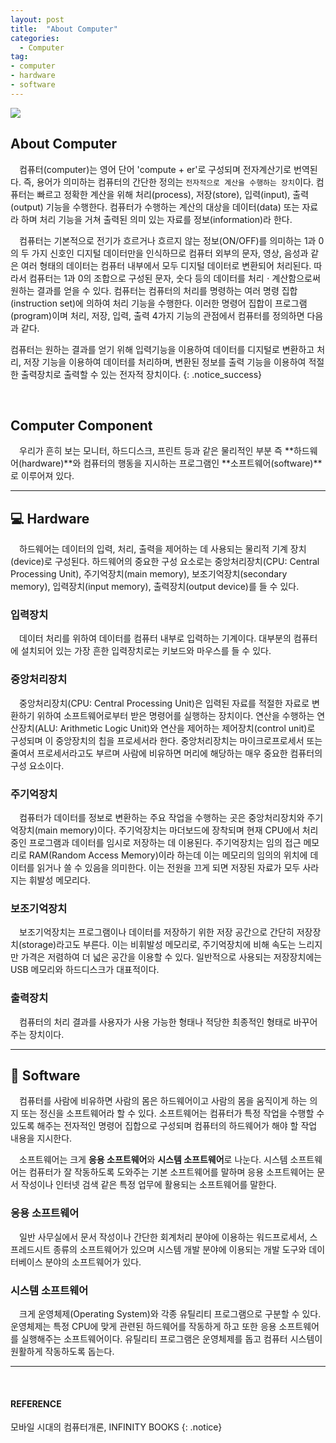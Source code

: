 ```yaml
---
layout: post
title:  "About Computer"
categories:
  - Computer
tag:
- computer 
- hardware
- software
---
```


<img src="{{ site.url }}/images/icon/computer.png"><br>


## About Computer

　컴퓨터(computer)는 영어 단어 'compute + er'로 구성되며 전자계산기로 번역된다. 즉, 용어가 의미하는 컴퓨터의 간단한 정의는 `전자적으로 계산을 수행하는 장치`이다. 컴퓨터는 빠르고 정확한 계산을 위해 처리(process), 저장(store), 입력(input), 출력(output) 기능을 수행한다. 컴퓨터가 수행하는 계산의 대상을 데이터(data) 또는 자료라 하며 처리 기능을 거쳐 출력된 의미 있는 자료를 정보(information)라 한다.

　컴퓨터는 기본적으로 전기가 흐르거나 흐르지 않는 정보(ON/OFF)를 의미하는 1과 0의 두 가지 신호인 디지털 데이터만을 인식하므로 컴퓨터 외부의 문자, 영상, 음성과 같은 여러 형태의 데이터는 컴퓨터 내부에서 모두 디지털 데이터로 변환되어 처리된다. 따라서 컴퓨터는 1과 0의 조합으로 구성된 문자, 숫다 등의 데이터를 처리ㆍ계산함으로써 원하는 결과를 얻을 수 있다. 컴퓨터는 컴퓨터의 처리를 명령하는 여러 명령 집합(instruction set)에 의하여 처리 기능을 수행한다. 이러한 명령어 집합이 프로그램(program)이며 처리, 저장, 입력, 출력 4가지 기능의 관점에서 컴퓨터를 정의하면 다음과 같다.

컴퓨터는 원하는 결과를 얻기 위해 입력기능을 이용하여 데이터를 디지털로 변환하고 처리, 저장 기능을 이용하여 데이터를 처리하며, 변환된 정보를 출력 기능을 이용하여 적절한 출력장치로 출력할 수 있는 전자적 장치이다.
{: .notice_success}

<br>

## Computer Component

　우리가 흔히 보는 모니터, 하드디스크, 프린트 등과 같은 물리적인  부분 즉 **하드웨어(hardware)**와 컴퓨터의 행동을 지시하는 프로그램인 **소프트웨어(software)**로 이루어져 있다.

<hr>

## 💻 Hardware

　하드웨어는 데이터의 입력, 처리, 출력을 제어하는 데 사용되는 물리적 기계 장치(device)로 구성된다. 하드웨어의 중요한 구성 요소로는 중앙처리장치(CPU: Central Processing Unit), 주기억장치(main memory), 보조기억장치(secondary memory), 입력장치(input memory), 출력장치(output device)를 들 수 있다.

### 입력장치
　데이터 처리를 위하여 데이터를 컴퓨터 내부로 입력하는 기계이다. 대부분의 컴퓨터에 설치되어 있는 가장 흔한 입력장치로는 키보드와 마우스를 들 수 있다.

### 중앙처리장치
　중앙처리장치(CPU: Central Processing Unit)은 입력된 자료를 적절한 자료로 변환하기 위하여 소프트웨어로부터 받은 명령어를 실행하는 장치이다. 연산을 수행하는 연산장치(ALU: Arithmetic Logic Unit)와 연산을 제어하는 제어장치(control unit)로 구성되며 이 중앙장치의 칩을 프로세서라 한다. 중앙처리장치는 마이크로프로세서 또는 줄여서 프로세서라고도 부르며 사람에 비유하면 머리에 해당하는 매우 중요한 컴퓨터의 구성 요소이다.

### 주기억장치
　컴퓨터가 데이터를 정보로 변환하는 주요 작업을 수행하는 곳은 중앙처리장치와 주기억장치(main memory)이다. 주기억장치는 마더보드에 장착되며 현재 CPU에서 처리 중인 프로그램과 데이터를 임시로 저장하는 데 이용된다. 주기억장치는 임의 접근 메모리로 RAM(Random Access Memory)이라 하는데 이는 메모리의 임의의 위치에 데이터를 읽거나 쓸 수 있음을 의미한다. 이는 전원을 끄게 되면 저장된 자료가 모두 사라지는 휘발성 메모리다.

### 보조기억장치
　보조기억장치는 프로그램이나 데이터를 저장하기 위한 저장 공간으로 간단히 저장장치(storage)라고도 부른다. 이는 비휘발성 메모리로, 주기억장치에 비해 속도는 느리지만 가격은 저렴하여 더 넓은 공간을 이용할 수 있다. 일반적으로 사용되는 저장장치에는 USB 메모리와 하드디스크가 대표적이다.

### 출력장치
　컴퓨터의 처리 결과를 사용자가 사용 가능한 형태나 적당한 최종적인 형태로 바꾸어 주는 장치이다.

<hr>

## 💾 Software

　컴퓨터를 사람에 비유하면 사람의 몸은 하드웨어이고 사람의 몸을 움직이게 하는 의지 또는 정신을 소프트웨어라 할 수 있다. 소프트웨어는 컴퓨터가 특정 작업을 수행할 수 있도록 해주는 전자적인 명령어 집합으로 구성되며 컴퓨터의 하드웨어가 해야 할 작업 내용을 지시한다.

　소프트웨어는 크게 **응용 소프트웨어**와 **시스템 소프트웨어**로 나눈다. 시스템 소프트웨어는 컴퓨터가 잘 작동하도록 도와주는 기본 소프트웨어를 말하며 응용 소프트웨어는 문서 작성이나 인터넷 검색 같은 특정 업무에 활용되는 소프트웨어를 말한다.

### 응용 소프트웨어
　일반 사무실에서 문서 작성이나 간단한 회계처리 분야에 이용하는 워드프로세서, 스프레드시트 종류의 소프트웨어가 있으며 시스템 개발 분야에 이용되는 개발 도구와 데이터베이스 분야의 소프트웨어가 있다.

### 시스템 소프트웨어
　크게 운영체제(Operating System)와 각종 유틸리티 프로그램으로 구분할 수 있다. 운영체제는 특정 CPU에 맞게 관련된 하드웨어를 작동하게 하고 또한 응용 소프트웨어를 실행해주는 소프트웨어이다. 유틸리티 프로그램은 운영체제를 돕고 컴퓨터 시스템이 원활하게 작동하도록 돕는다.

<hr>

<br>

#### REFERENCE
모바일 시대의 컴퓨터개론, INFINITY BOOKS
{: .notice}